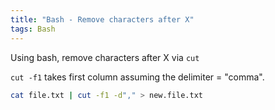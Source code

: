 ```yaml
---
title: "Bash - Remove characters after X"
tags: Bash
---
```


Using bash, remove characters after X via `cut`

`cut -f1` takes first column assuming the delimiter = "comma".

```bash
cat file.txt | cut -f1 -d"," > new.file.txt
```
